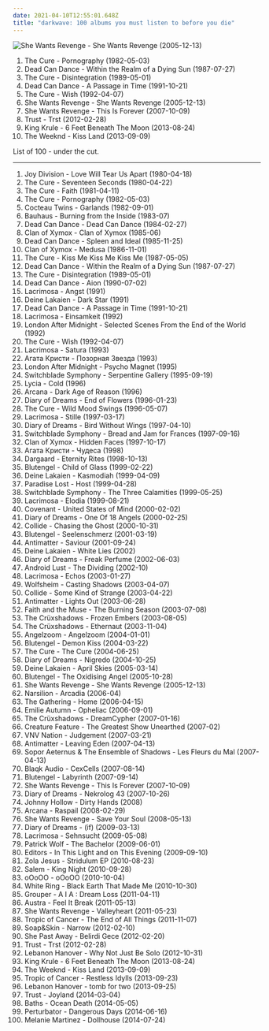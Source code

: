 ```yaml
---
date: 2021-04-10T12:55:01.648Z
title: "darkwave: 100 albums you must listen to before you die"
---
```

![She Wants Revenge - She Wants Revenge (2005-12-13)](http://coverartarchive.org/release/86427535-9abb-4681-8c88-5c651e55d62a/8353381352-500.jpg "She Wants Revenge - She Wants Revenge (2005-12-13)")
<ol class="albums">
<li data-cover="http://coverartarchive.org/release/b0d6d8ad-02d7-3f08-9128-47c734c2c446/7947353809-500.jpg" data-tags="post-punk, gothic rock" role="button">The Cure - Pornography (1982-05-03)</li>
<li data-cover="http://coverartarchive.org/release/97e4343f-6e05-31b6-aaf4-6dba23520be4/26314567877-500.jpg" data-tags="darkwave, ethereal, gothic" role="button">Dead Can Dance - Within the Realm of a Dying Sun (1987-07-27)</li>
<li data-cover="http://coverartarchive.org/release/91fa2331-d8b4-4d1f-aa4d-53b1c54853e5/20885075891-500.jpg" data-tags="80s, new wave" role="button">The Cure - Disintegration (1989-05-01)</li>
<li data-cover="http://coverartarchive.org/release/1d7b01f6-e4c0-3b5d-929b-7e0bf3ce17af/5957781227-500.jpg" data-tags="darkwave, ambient, gothic, 4ad" role="button">Dead Can Dance - A Passage in Time (1991-10-21)</li>
<li data-cover="http://coverartarchive.org/release/4284b81f-1731-313a-a4de-58b4c18a754a/5808321423-500.jpg" data-tags="90s, alternative" role="button">The Cure - Wish (1992-04-07)</li>
<li data-cover="http://coverartarchive.org/release/86427535-9abb-4681-8c88-5c651e55d62a/8353381352-500.jpg" data-tags="darkwave" role="button">She Wants Revenge - She Wants Revenge (2005-12-13)</li>
<li data-cover="https://img.discogs.com/Sxo4nFriUAdS19t0_jH9wXD3j7Q=/fit-in/570x562/filters:strip_icc():format(jpeg):mode_rgb():quality(90)/discogs-images/R-3684711-1340284168-9057.jpeg.jpg" data-tags="darkwave" role="button">She Wants Revenge - This Is Forever (2007-10-09)</li>
<li data-cover="http://coverartarchive.org/release/7bd4468c-2434-4450-8fa5-76812f1b56aa/9082713992-500.jpg" data-tags="synthpop, darkwave, electronic" role="button">Trust - Trst (2012-02-28)</li>
<li data-cover="http://coverartarchive.org/release/6c433abe-415f-47e5-9bfa-44fbafee151b/5084224967-500.jpg" data-tags="post-punk" role="button">King Krule - 6 Feet Beneath The Moon (2013-08-24)</li>
<li data-cover="http://coverartarchive.org/release/f43909e0-943f-4afa-98d0-497ed2054e1b/5066822902-500.jpg" data-tags="r&b" role="button">The Weeknd - Kiss Land (2013-09-09)</li>
</ol>
List of 100 - under the cut.
<!-- more -->

_________________

<ol class="albums">
<li data-cover="http://coverartarchive.org/release/7a241913-d3ec-4a4f-a0bf-46c3f8555fd8/24532302261-500.jpg" data-tags="post-punk" role="button">
Joy Division - Love Will Tear Us Apart (1980-04-18)
</li>
<li data-cover="http://coverartarchive.org/release/710f4e35-a355-45ba-b61f-2a969ff8e870/12483197648-500.jpg" data-tags="post-punk" role="button">
The Cure - Seventeen Seconds (1980-04-22)
</li>
<li data-cover="http://coverartarchive.org/release/8d633474-f161-470b-b47c-cf6383f235a9/26974152489-500.jpg" data-tags="post-punk" role="button">
The Cure - Faith (1981-04-11)
</li>
<li data-cover="http://coverartarchive.org/release/b0d6d8ad-02d7-3f08-9128-47c734c2c446/7947353809-500.jpg" data-tags="post-punk, gothic rock" role="button">
The Cure - Pornography (1982-05-03)
</li>
<li data-cover="http://coverartarchive.org/release/9a7f2097-1800-3978-afc2-e5971f24b536/8212967312-500.jpg" data-tags="post-punk" role="button">
Cocteau Twins - Garlands (1982-09-01)
</li>
<li data-cover="https://via.placeholder.com/450" data-tags="post-punk, gothic rock" role="button">
Bauhaus - Burning from the Inside (1983-07)
</li>
<li data-cover="http://coverartarchive.org/release/ced70589-aab2-4754-bd8a-14f776d3ac38/18169718837-500.jpg" data-tags="post-punk, darkwave" role="button">
Dead Can Dance - Dead Can Dance (1984-02-27)
</li>
<li data-cover="https://via.placeholder.com/450" data-tags="darkwave" role="button">
Clan of Xymox - Clan of Xymox (1985-06)
</li>
<li data-cover="http://coverartarchive.org/release/853ee016-b10d-3118-86ed-d9c3b797eebc/15258704059-500.jpg" data-tags="darkwave" role="button">
Dead Can Dance - Spleen and Ideal (1985-11-25)
</li>
<li data-cover="https://via.placeholder.com/450" data-tags="darkwave" role="button">
Clan of Xymox - Medusa (1986-11-01)
</li>
<li data-cover="http://coverartarchive.org/release/03a3acfb-67ee-3353-a3f9-65a1af3a626e/7947298813-500.jpg" data-tags="post-punk, new wave, 80s, alternative" role="button">
The Cure - Kiss Me Kiss Me Kiss Me (1987-05-05)
</li>
<li data-cover="http://coverartarchive.org/release/97e4343f-6e05-31b6-aaf4-6dba23520be4/26314567877-500.jpg" data-tags="darkwave, ethereal, gothic" role="button">
Dead Can Dance - Within the Realm of a Dying Sun (1987-07-27)
</li>
<li data-cover="http://coverartarchive.org/release/91fa2331-d8b4-4d1f-aa4d-53b1c54853e5/20885075891-500.jpg" data-tags="80s, new wave" role="button">
The Cure - Disintegration (1989-05-01)
</li>
<li data-cover="http://coverartarchive.org/release/48148a00-abee-387b-9784-1203490a1aad/16700970374-500.jpg" data-tags="ethereal, medieval" role="button">
Dead Can Dance - Aion (1990-07-02)
</li>
<li data-cover="https://img.discogs.com/YXJHpQW8y46vG7hRWW_9ANNY1LI=/fit-in/600x530/filters:strip_icc():format(jpeg):mode_rgb():quality(90)/discogs-images/R-2008477-1258239023.jpeg.jpg" data-tags="gothic, darkwave" role="button">
Lacrimosa - Angst (1991)
</li>
<li data-cover="https://via.placeholder.com/450" data-tags="darkwave" role="button">
Deine Lakaien - Dark Star (1991)
</li>
<li data-cover="http://coverartarchive.org/release/1d7b01f6-e4c0-3b5d-929b-7e0bf3ce17af/5957781227-500.jpg" data-tags="darkwave, ambient, gothic, 4ad" role="button">
Dead Can Dance - A Passage in Time (1991-10-21)
</li>
<li data-cover="http://coverartarchive.org/release/fba3ddd3-6a38-4bc0-b428-e456f7cf3532/2107416724-500.jpg" data-tags="gothic, darkwave" role="button">
Lacrimosa - Einsamkeit (1992)
</li>
<li data-cover="http://coverartarchive.org/release/8c750d3e-b0ae-4028-a00b-fdd05f435ab2/8157843330-500.jpg" data-tags="gothic rock" role="button">
London After Midnight - Selected Scenes From the End of the World (1992)
</li>
<li data-cover="http://coverartarchive.org/release/4284b81f-1731-313a-a4de-58b4c18a754a/5808321423-500.jpg" data-tags="90s, alternative" role="button">
The Cure - Wish (1992-04-07)
</li>
<li data-cover="http://coverartarchive.org/release/8d09899b-e70a-3aa4-8dd1-d5c8631990e2/16583603472-500.jpg" data-tags="gothic" role="button">
Lacrimosa - Satura (1993)
</li>
<li data-cover="https://via.placeholder.com/450" data-tags="gothic rock, darkwave, decadence, gothic" role="button">
Агата Кристи - Позорная Звезда (1993)
</li>
<li data-cover="https://img.discogs.com/yPObFg9KYqKXzYR5KCVBb95NkEc=/fit-in/300x300/filters:strip_icc():format(jpeg):mode_rgb():quality(90)/discogs-images/R-1172126-1198088260.jpeg.jpg" data-tags="gothic rock, darkwave, gothic" role="button">
London After Midnight - Psycho Magnet (1995)
</li>
<li data-cover="http://coverartarchive.org/release/b6344fea-c768-4ed7-bc93-90f413507d5d/7389186733-500.jpg" data-tags="darkwave, gothic" role="button">
Switchblade Symphony - Serpentine Gallery (1995-09-19)
</li>
<li data-cover="http://coverartarchive.org/release/ca7d190a-4a0d-3eeb-b267-838c806e53cf/2965752806-500.jpg" data-tags="darkwave, gothic" role="button">
Lycia - Cold (1996)
</li>
<li data-cover="http://coverartarchive.org/release/0d034d4b-98cb-4810-9f0c-e82e50248342/2180846856-500.jpg" data-tags="ambient, darkwave, gothic" role="button">
Arcana - Dark Age of Reason (1996)
</li>
<li data-cover="http://coverartarchive.org/release/b9f1df5a-8b81-4ada-91c7-42589808d818/15577482540-500.jpg" data-tags="darkwave" role="button">
Diary of Dreams - End of Flowers (1996-01-23)
</li>
<li data-cover="http://coverartarchive.org/release/15ddcc8d-968e-49a1-bd14-b05a718d2b24/3172527828-500.jpg" data-tags="rock, alternative, 90s, post-punk" role="button">
The Cure - Wild Mood Swings (1996-05-07)
</li>
<li data-cover="https://img.discogs.com/9wguWBIrs_N0GB64pqDyunfBIEc=/fit-in/600x589/filters:strip_icc():format(jpeg):mode_rgb():quality(90)/discogs-images/R-6253081-1415096233-5763.jpeg.jpg" data-tags="gothic, gothic metal, symphonic metal" role="button">
Lacrimosa - Stille (1997-03-17)
</li>
<li data-cover="http://coverartarchive.org/release/1cb36a21-ad82-3ad1-8153-7f2a351b05b7/15577503825-500.jpg" data-tags="darkwave" role="button">
Diary of Dreams - Bird Without Wings (1997-04-10)
</li>
<li data-cover="https://img.discogs.com/l8g6QiI5ORRUt4fIHPsT2HshcT0=/fit-in/600x593/filters:strip_icc():format(jpeg):mode_rgb():quality(90)/discogs-images/R-188258-1449200649-3322.jpeg.jpg" data-tags="darkwave, goth" role="button">
Switchblade Symphony - Bread and Jam for Frances (1997-09-16)
</li>
<li data-cover="https://img.discogs.com/GpoWq_EBLXPfNUdTrnYySZrtMI4=/fit-in/600x604/filters:strip_icc():format(jpeg):mode_rgb():quality(90)/discogs-images/R-410149-1453549439-3513.jpeg.jpg" data-tags="darkwave" role="button">
Clan of Xymox - Hidden Faces (1997-10-17)
</li>
<li data-cover="http://coverartarchive.org/release/cc28a1e5-3497-4b59-9163-7bf78651a0e6/3856745463-500.jpg" data-tags="gothic rock, darkwave, dark electro" role="button">
Агата Кристи - Чудеса (1998)
</li>
<li data-cover="http://coverartarchive.org/release/c6a14879-b04f-40dc-95e9-618e00be615d/2152586650-500.jpg" data-tags="dark ambient, darkwave" role="button">
Dargaard - Eternity Rites (1998-10-13)
</li>
<li data-cover="http://coverartarchive.org/release/6b300725-35bf-4f41-b6fd-cec5d48f077b/8769345080-500.jpg" data-tags="darkwave, gothic, ebm" role="button">
Blutengel - Child of Glass (1999-02-22)
</li>
<li data-cover="http://coverartarchive.org/release/330eb616-d958-40ea-a0c1-f923a8f66295/2106422638-500.jpg" data-tags="darkwave, dark wave" role="button">
Deine Lakaien - Kasmodiah (1999-04-09)
</li>
<li data-cover="https://img.discogs.com/IrPgeuAaT2g3YFS9j_LV1JErqJw=/fit-in/600x600/filters:strip_icc():format(jpeg):mode_rgb():quality(90)/discogs-images/R-3981598-1351321028-9016.jpeg.jpg" data-tags="synthpop" role="button">
Paradise Lost - Host (1999-04-28)
</li>
<li data-cover="http://coverartarchive.org/release/ae553fa0-e533-4e19-9d69-689961f3efba/26720928238-500.jpg" data-tags="darkwave" role="button">
Switchblade Symphony - The Three Calamities (1999-05-25)
</li>
<li data-cover="https://img.discogs.com/kghbP0cZiuZgaQ_jVxLPPJPBXSI=/fit-in/478x742/filters:strip_icc():format(jpeg):mode_rgb():quality(90)/discogs-images/R-7173385-1435353547-9883.jpeg.jpg" data-tags="gothic metal, gothic" role="button">
Lacrimosa - Elodia (1999-08-21)
</li>
<li data-cover="http://coverartarchive.org/release/e332bd88-d7a4-4ad0-844b-fb8063c6e0a0/3990451420-500.jpg" data-tags="futurepop" role="button">
Covenant - United States of Mind (2000-02-02)
</li>
<li data-cover="https://img.discogs.com/NEaBBjoOiFs2tA1B0Qddv2b_4sI=/fit-in/600x523/filters:strip_icc():format(jpeg):mode_rgb():quality(90)/discogs-images/R-1932608-1254816865.jpeg.jpg" data-tags="darkwave" role="button">
Diary of Dreams - One Of 18 Angels (2000-02-25)
</li>
<li data-cover="http://coverartarchive.org/release/516224a0-0c91-4b18-98e8-af3d0d66bdce/2216955296-500.jpg" data-tags="gothic" role="button">
Collide - Chasing the Ghost (2000-10-31)
</li>
<li data-cover="http://coverartarchive.org/release/2b18f9eb-b171-4fd6-ab1f-9801c4adc992/11392866472-500.jpg" data-tags="electrogoth, industrial, ebm, darkwave" role="button">
Blutengel - Seelenschmerz (2001-03-19)
</li>
<li data-cover="https://img.discogs.com/TCfCFFygw_4fOymnI55HbWwp1u8=/fit-in/600x600/filters:strip_icc():format(jpeg):mode_rgb():quality(90)/discogs-images/R-445333-1305669402.png.jpg" data-tags="ambient, dark ambient" role="button">
Antimatter - Saviour (2001-09-24)
</li>
<li data-cover="http://coverartarchive.org/release/cacbd6c9-7136-4ed8-9695-24243064d47d/3166622070-500.jpg" data-tags="darkwave" role="button">
Deine Lakaien - White Lies (2002)
</li>
<li data-cover="https://via.placeholder.com/450" data-tags="darkwave" role="button">
Diary of Dreams - Freak Perfume (2002-06-03)
</li>
<li data-cover="https://img.discogs.com/4_L3HUqm0-MBZfi33XPORGfmCyY=/fit-in/550x500/filters:strip_icc():format(jpeg):mode_rgb():quality(90)/discogs-images/R-192361-1161082014.jpeg.jpg" data-tags="darkwave, electronic, industrial" role="button">
Android Lust - The Dividing (2002-10)
</li>
<li data-cover="https://img.discogs.com/YXJHpQW8y46vG7hRWW_9ANNY1LI=/fit-in/600x530/filters:strip_icc():format(jpeg):mode_rgb():quality(90)/discogs-images/R-2008477-1258239023.jpeg.jpg" data-tags="gothic metal, gothic" role="button">
Lacrimosa - Echos (2003-01-27)
</li>
<li data-cover="https://img.discogs.com/M3OlDS-SqTRjelXmMkP40V7GWpE=/fit-in/600x533/filters:strip_icc():format(jpeg):mode_rgb():quality(90)/discogs-images/R-139047-1337841465-1859.jpeg.jpg" data-tags="synthpop, electronic, darkwave" role="button">
Wolfsheim - Casting Shadows (2003-04-07)
</li>
<li data-cover="http://coverartarchive.org/release/003ad0e3-3b5f-4e15-8fc1-2878ff00008f/2216965260-500.jpg" data-tags="darkwave" role="button">
Collide - Some Kind of Strange (2003-04-22)
</li>
<li data-cover="https://img.discogs.com/yTJ2t-oOJApxEaVPxI_k-iuaL4E=/fit-in/600x600/filters:strip_icc():format(jpeg):mode_rgb():quality(90)/discogs-images/R-5719220-1404862392-1331.jpeg.jpg" data-tags="ambient, darkwave, dark ambient" role="button">
Antimatter - Lights Out (2003-06-28)
</li>
<li data-cover="https://img.discogs.com/PwLxDpKp4ZMyejyXT5CjJ_eDh8k=/fit-in/600x600/filters:strip_icc():format(jpeg):mode_rgb():quality(90)/discogs-images/R-479776-1402230122-1820.jpeg.jpg" data-tags="darkwave, gothic rock" role="button">
Faith and the Muse - The Burning Season (2003-07-08)
</li>
<li data-cover="https://via.placeholder.com/450" data-tags="darkwave" role="button">
The Crüxshadows - Frozen Embers (2003-08-05)
</li>
<li data-cover="http://coverartarchive.org/release/8ba46ce8-65b9-453f-8007-0f2d9841766c/2099083698-500.jpg" data-tags="darkwave" role="button">
The Crüxshadows - Ethernaut (2003-11-04)
</li>
<li data-cover="http://coverartarchive.org/release/58f47cac-c702-4018-ba4a-7cf3a40941a2/2610903396-500.jpg" data-tags="ambient, ethereal, darkwave, female vocalists" role="button">
Angelzoom - Angelzoom (2004-01-01)
</li>
<li data-cover="https://img.discogs.com/TAQNSNTqA4isx3Ofy7f35PUb6yY=/fit-in/437x608/filters:strip_icc():format(jpeg):mode_rgb():quality(90)/discogs-images/R-242496-1219104558.jpeg.jpg" data-tags="gothic, dark electro, darkwave" role="button">
Blutengel - Demon Kiss (2004-03-22)
</li>
<li data-cover="http://coverartarchive.org/release/25e2716b-2c65-3ef8-b4ff-afc96570347d/7947383918-500.jpg" data-tags="post-punk, rock, alternative" role="button">
The Cure - The Cure (2004-06-25)
</li>
<li data-cover="http://coverartarchive.org/release/a15b234a-7564-36a1-ada8-ba3f1a3c3138/7000808882-500.jpg" data-tags="darkwave" role="button">
Diary of Dreams - Nigredo (2004-10-25)
</li>
<li data-cover="http://coverartarchive.org/release/a5ff0d70-f6e0-43be-bd5e-bb4db2a64889/3166613483-500.jpg" data-tags="darkwave" role="button">
Deine Lakaien - April Skies (2005-03-14)
</li>
<li data-cover="http://coverartarchive.org/release/59651cd9-510f-4b08-972e-a52bcdfddd0d/22005737764-500.jpg" data-tags="darkwave" role="button">
Blutengel - The Oxidising Angel (2005-10-28)
</li>
<li data-cover="http://coverartarchive.org/release/86427535-9abb-4681-8c88-5c651e55d62a/8353381352-500.jpg" data-tags="darkwave" role="button">
She Wants Revenge - She Wants Revenge (2005-12-13)
</li>
<li data-cover="https://img.discogs.com/68m0_-Q770-uAHqgj9CiEAkXAew=/fit-in/400x538/filters:strip_icc():format(jpeg):mode_rgb():quality(90)/discogs-images/R-1064184-1189339453.jpeg.jpg" data-tags="ethereal, darkwave, neofolk" role="button">
Narsilion - Arcadia (2006-04)
</li>
<li data-cover="http://coverartarchive.org/release/55bc6f0b-818f-31c6-9cd2-a5dabddb1cb7/22929318379-500.jpg" data-tags="atmospheric rock, trip rock" role="button">
The Gathering - Home (2006-04-15)
</li>
<li data-cover="http://coverartarchive.org/release/db7a53e9-8865-4756-9d26-157e4f50d165/19887853784-500.jpg" data-tags="electronic" role="button">
Emilie Autumn - Opheliac (2006-09-01)
</li>
<li data-cover="https://img.discogs.com/_BItylEPoMRHoWyzlcH5SQlGEmU=/fit-in/600x600/filters:strip_icc():format(jpeg):mode_rgb():quality(90)/discogs-images/R-881577-1337391256-5034.jpeg.jpg" data-tags="darkwave" role="button">
The Crüxshadows - DreamCypher (2007-01-16)
</li>
<li data-cover="https://img.discogs.com/-VFw6TC4whnLtPwVFicpMIyVN-8=/fit-in/600x591/filters:strip_icc():format(jpeg):mode_rgb():quality(90)/discogs-images/R-1227342-1202121963.jpeg.jpg" data-tags="gothic, darkwave" role="button">
Creature Feature - The Greatest Show Unearthed (2007-02)
</li>
<li data-cover="https://img.discogs.com/1Xvmw4uhXP_TICRaU2XJV_CQ86c=/fit-in/600x546/filters:strip_icc():format(jpeg):mode_rgb():quality(90)/discogs-images/R-946187-1611235318-9051.jpeg.jpg" data-tags="ebm, futurepop" role="button">
VNV Nation - Judgement (2007-03-21)
</li>
<li data-cover="http://coverartarchive.org/release/301832d9-f503-4e5f-945c-f77e66c4cd59/936789634-500.jpg" data-tags="progressive rock" role="button">
Antimatter - Leaving Eden (2007-04-13)
</li>
<li data-cover="http://coverartarchive.org/release/b8714024-d814-491e-8a21-c1cfe29a13fb/14843874387-500.jpg" data-tags="darkwave, gothic, neoclassical" role="button">
Sopor Aeternus & The Ensemble of Shadows - Les Fleurs du Mal (2007-04-13)
</li>
<li data-cover="http://coverartarchive.org/release/8cb54f27-51f3-4185-9772-e4dcf84cbe30/13038051479-500.jpg" data-tags="electronica, synthpop" role="button">
Blaqk Audio - CexCells (2007-08-14)
</li>
<li data-cover="http://coverartarchive.org/release/3ff912aa-20d0-41a3-9cdf-cf6db07787a0/15567368286-500.jpg" data-tags="darkwave, futurepop" role="button">
Blutengel - Labyrinth (2007-09-14)
</li>
<li data-cover="https://img.discogs.com/Sxo4nFriUAdS19t0_jH9wXD3j7Q=/fit-in/570x562/filters:strip_icc():format(jpeg):mode_rgb():quality(90)/discogs-images/R-3684711-1340284168-9057.jpeg.jpg" data-tags="darkwave" role="button">
She Wants Revenge - This Is Forever (2007-10-09)
</li>
<li data-cover="https://img.discogs.com/VXCvuCumC0ijDr74rXKN30wzjGU=/fit-in/600x516/filters:strip_icc():format(jpeg):mode_rgb():quality(90)/discogs-images/R-1127655-1385493166-4294.jpeg.jpg" data-tags="darkwave" role="button">
Diary of Dreams - Nekrolog 43 (2007-10-26)
</li>
<li data-cover="http://coverartarchive.org/release/a84e64da-c7be-4bfc-a389-8313df84c8fc/8493534865-500.jpg" data-tags="darkwave, electronic, gothic" role="button">
Johnny Hollow - Dirty Hands (2008)
</li>
<li data-cover="http://coverartarchive.org/release/bd609443-4c31-48fd-b1fe-8285eb8530d5/4860307885-500.jpg" data-tags="darkwave, neoclassical" role="button">
Arcana - Raspail (2008-02-29)
</li>
<li data-cover="http://coverartarchive.org/release/1a44d18f-180b-4677-b72b-13fa2b58a7e0/9291230911-500.jpg" data-tags="new wave, darkwave" role="button">
She Wants Revenge - Save Your Soul (2008-05-13)
</li>
<li data-cover="https://img.discogs.com/bf0sE7SShKDlEIW6wELfoQ4z16k=/fit-in/500x500/filters:strip_icc():format(jpeg):mode_rgb():quality(90)/discogs-images/R-328123-1163202773.jpeg.jpg" data-tags="darkwave" role="button">
Diary of Dreams - (if) (2009-03-13)
</li>
<li data-cover="https://img.discogs.com/Kdq4zcpvdewpG93Br_lK51L0EQs=/fit-in/300x300/filters:strip_icc():format(jpeg):mode_rgb():quality(90)/discogs-images/R-1767606-1242061109.jpeg.jpg" data-tags="darkwave" role="button">
Lacrimosa - Sehnsucht (2009-05-08)
</li>
<li data-cover="http://coverartarchive.org/release/4f8f41d4-895d-488d-95d0-7daec079bcd1/21698152605-500.jpg" data-tags="indie, alternative, folk, epic, fucking epic" role="button">
Patrick Wolf - The Bachelor (2009-06-01)
</li>
<li data-cover="https://img.discogs.com/ZrzWeONUtVrJz4UzL1bO3auIr7U=/fit-in/600x589/filters:strip_icc():format(jpeg):mode_rgb():quality(90)/discogs-images/R-2084980-1423077313-1815.jpeg.jpg" data-tags="synthpop, electronic, post-punk, alternative, post-punk revival" role="button">
Editors - In This Light and on This Evening (2009-09-10)
</li>
<li data-cover="http://coverartarchive.org/release/be3cb817-8971-471a-b5d1-21e57b23517e/2280908973-500.jpg" data-tags="americana, good shit, darkwave, riot grrrl, avante-garde, 2010 releases, infinitely late at night, music to drown in, feels good on the ears, warm my heart and let me go, punch my face in the face, pitchfork top 50 albums of 2010" role="button">
Zola Jesus - Stridulum EP (2010-08-23)
</li>
<li data-cover="http://coverartarchive.org/release/c2852bc2-4919-41e7-aab4-c3ff47ba1c2c/20543754977-500.jpg" data-tags="witch house" role="button">
Salem - King Night (2010-09-28)
</li>
<li data-cover="https://img.discogs.com/qrOQU1AqqIIxURq0nEQskWN2bdI=/fit-in/452x452/filters:strip_icc():format(jpeg):mode_rgb():quality(90)/discogs-images/R-2471178-1286031530.jpeg.jpg" data-tags="witch house" role="button">
oOoOO - oOoOO (2010-10-04)
</li>
<li data-cover="http://coverartarchive.org/release/1c3b875d-bd9d-4157-97ae-6e1091437126/15535585693-500.jpg" data-tags="darkwave, witch house, shoegaze" role="button">
White Ring - Black Earth That Made Me (2010-10-30)
</li>
<li data-cover="http://coverartarchive.org/release/e6b04baa-45b2-4d11-9a81-a91efc3412eb/1858497194-500.jpg" data-tags="experimental" role="button">
Grouper - A I A : Dream Loss (2011-04-11)
</li>
<li data-cover="http://coverartarchive.org/release/5e8aec59-129c-4cb4-b894-5e59edb5c4ca/4261741516-500.jpg" data-tags="indie electronic, new wave, alternative, synthpop" role="button">
Austra - Feel It Break (2011-05-13)
</li>
<li data-cover="http://coverartarchive.org/release/b701a8ef-b575-4f46-b200-1423702c6ce5/8491605977-500.jpg" data-tags="post-punk" role="button">
She Wants Revenge - Valleyheart (2011-05-23)
</li>
<li data-cover="http://coverartarchive.org/release/a89ea8b7-17cf-48dd-b253-d6a44c1ba5d9/28421550599-500.jpg" data-tags="darkwave, 10s, downwards, psychedelic snake venom" role="button">
Tropic of Cancer - The End of All Things (2011-11-07)
</li>
<li data-cover="http://coverartarchive.org/release/26a6d832-8412-4776-8169-85a0dbd8513b/5257873633-500.jpg" data-tags="neoclassical" role="button">
Soap&Skin - Narrow (2012-02-10)
</li>
<li data-cover="https://img.discogs.com/4U4FsAlx5bJw_M9SFpu3JIqAUZQ=/fit-in/600x600/filters:strip_icc():format(jpeg):mode_rgb():quality(90)/discogs-images/R-4242505-1364551957-2976.jpeg.jpg" data-tags="post-punk, gothic rock, gothic" role="button">
She Past Away - Belirdi Gece (2012-02-20)
</li>
<li data-cover="http://coverartarchive.org/release/7bd4468c-2434-4450-8fa5-76812f1b56aa/9082713992-500.jpg" data-tags="synthpop, darkwave, electronic" role="button">
Trust - Trst (2012-02-28)
</li>
<li data-cover="https://img.discogs.com/IAmoLAPsEIXTkFr7mfeIunejKWg=/fit-in/585x589/filters:strip_icc():format(jpeg):mode_rgb():quality(90)/discogs-images/R-3799973-1367748404-4046.jpeg.jpg" data-tags="goth, post-punk, gothic, progressive trance, darkwave, coldwave, 2010s, dead scarlet records" role="button">
Lebanon Hanover - Why Not Just Be Solo (2012-10-31)
</li>
<li data-cover="http://coverartarchive.org/release/6c433abe-415f-47e5-9bfa-44fbafee151b/5084224967-500.jpg" data-tags="post-punk" role="button">
King Krule - 6 Feet Beneath The Moon (2013-08-24)
</li>
<li data-cover="http://coverartarchive.org/release/f43909e0-943f-4afa-98d0-497ed2054e1b/5066822902-500.jpg" data-tags="r&b" role="button">
The Weeknd - Kiss Land (2013-09-09)
</li>
<li data-cover="http://coverartarchive.org/release/ab10f671-0ebf-41ff-826c-3a695492cadd/5216720370-500.jpg" data-tags="darkwave" role="button">
Tropic of Cancer - Restless Idylls (2013-09-23)
</li>
<li data-cover="http://coverartarchive.org/release/9a250e19-cd8b-44c6-ba30-8d2e9d701cd3/5369579090-500.jpg" data-tags="post-punk" role="button">
Lebanon Hanover - tomb for two (2013-09-25)
</li>
<li data-cover="http://coverartarchive.org/release/5c4db4be-9c79-443c-824c-9b8edbe5b573/6950823276-500.jpg" data-tags="electronic, synthpop, darkwave" role="button">
Trust - Joyland (2014-03-04)
</li>
<li data-cover="http://coverartarchive.org/release/56ce8556-c0f9-4d8d-85a6-d873e9d4cec1/13225929306-500.jpg" data-tags="electronic, glitch" role="button">
Baths - Ocean Death (2014-05-05)
</li>
<li data-cover="http://coverartarchive.org/release/27d9c12b-95f6-46ae-afd1-5f42d7e23d68/9710589254-500.jpg" data-tags="synthwave, electronic" role="button">
Perturbator - Dangerous Days (2014-06-16)
</li>
<li data-cover="https://img.discogs.com/aNaU17z_kgJr1ATCVe4dsyedENw=/fit-in/600x600/filters:strip_icc():format(jpeg):mode_rgb():quality(90)/discogs-images/R-6334097-1416722384-6607.jpeg.jpg" data-tags="indie pop, american, darkwave, the voice, dead to me, dollhouse, gothic pop, carousel, bittersweet tragedy, melanie martinez" role="button">
Melanie Martinez - Dollhouse (2014-07-24)
</li>
</ol>